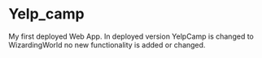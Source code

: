 # Yelp_camp
My first deployed Web App.
In deployed version YelpCamp is changed to WizardingWorld no new functionality is added or changed.

